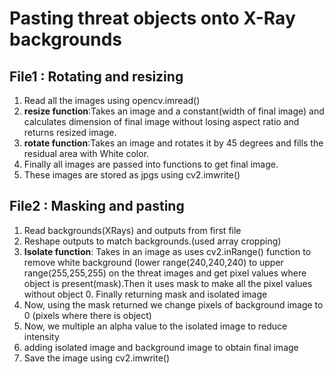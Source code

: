 <h1>Pasting threat objects onto X-Ray backgrounds</h1>
<h2>File1 : Rotating and resizing</h2>
<ol>
    <li>Read all the images using opencv.imread()</li>
    <li><b>resize function</b>:Takes an image and a constant(width of final image) and calculates dimension of final image without losing aspect ratio and returns resized image.</li>
    <li><b>rotate function</b>:Takes an image and rotates it by 45 degrees and fills the residual area with White color.</li>
    <li>Finally all images are passed into functions to get final image.</li>
    <li>These images are stored as jpgs using cv2.imwrite()</li>
</ol>
<h2>File2 : Masking and pasting</h2>
<ol>
    <li>Read backgrounds(XRays) and outputs from first file</li>
    <li>Reshape outputs to match backgrounds.(used array cropping)</li>
    <li><b>Isolate function</b>: Takes in an image as uses cv2.inRange() function to remove white background (lower range(240,240,240) to upper range(255,255,255) on the threat images and get pixel values where object is present(mask).Then it uses mask to make all the pixel values without object 0. Finally returning mask and isolated image </li>
    <li>Now, using the mask returned we change pixels of background image to 0 (pixels where there is object)</li>
    <li>Now, we multiple an alpha value to the isolated image to reduce intensity</li>
    <li>adding isolated image and background image to obtain final image</li>
    <li>Save the image using cv2.imwrite()</li>
</ol>